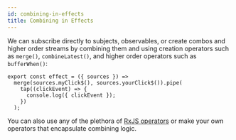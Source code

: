 ```yaml
---
id: combining-in-effects
title: Combining in Effects
---
```


We can subscribe directly to subjects, observables, or create combos and higher order streams by combining them and using creation operators such as `merge()`, `combineLatest()`, and higher order operators such as `bufferWhen()`:

```tsx
export const effect = ({ sources }) =>
  merge(sources.myClick$(), sources.yourClick$()).pipe(
    tap((clickEvent) => {
      console.log({ clickEvent });
    })
  );
```

You can also use any of the plethora of [RxJS operators](https://rxjs-dev.firebaseapp.com/guide/operators) or make your own operators that encapsulate combining logic.
